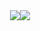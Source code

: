 
<!--
<div align="center">

  ### 👋 Hi there 👋 
 <a  href="https://wkdus885.tistory.com/"><img align="center" src="https://img.shields.io/badge/Tistory-3DDC84?style=flat-square&logo=Blogger&logoColor=white"/></a> 


</div>

<div align="center">

 ![Youth787's GitHub stats](https://github-readme-stats.vercel.app/api?username=Youth787&show_icons=true&theme=merko)  

</div>-->
<div style="display: flex; justify-content: center; align-items: center;">
  <img align="right" src="http://mazandi.herokuapp.com/api?handle=ar77gt&theme=dark" style="margin: 0;"/>
  <a href="https://solved.ac/ar77gt">
    <img src="http://mazassumnida.wtf/api/generate_badge?boj=ar77gt" style="margin: 0;"/>
  </a>
</div>









<!--
**Youth787/youth787** is a ✨ _special_ ✨ repository because its `README.md` (this file) appears on your GitHub profile.

Here are some ideas to get you started:

- 🔭 I’m currently working on ...
- 🌱 I’m currently learning ...
- 👯 I’m looking to collaborate on ...
- 🤔 I’m looking for help with ...
- 💬 Ask me about ...
- 📫 How to reach me: ...
- 😄 Pronouns: ...
- ⚡ Fun fact: ...
-->
